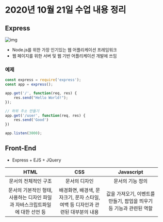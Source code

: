 # 2020년 10월 21일 수업 내용 정리

## Express

![img](https://grm-project-template-bucket.s3.ap-northeast-2.amazonaws.com/lesson/les_lrcKl_1533200827869/786d30e016fad2cb7dc2c76af86d55f6afd277dd5a8a80dd17b13332bfe0131f.png)

* Node.js를 위한 가장 인기있는 웹 어플리케이션 프레임워크
* 웹 페이지를 위한 서버 및 웹 기반 어플리케이션 개발에 쓰임

### 예제

``` javascript
const express = require('express');
const app = express();

app.get('/', function(req, res) {
    res.send("Hello World!");
});

// 하위 주소 만들기
app.get('/user', function(req, res) {
    res.send('Good')
})

app.listen(3000);
```

## Front-End

* Express + EJS + JQuery

|HTML|CSS|Javascript|
|:------:|:------:|:--------:|
|문서의 전체적인 구조|문서의 디자인|문서의 기능 정의|
|문서의 기본적인 형태, 사용하는 디자인 파일과 자바스크립트파일에 대한 선언 등|배경화면, 배경색, 문자크기, 문자 스타일, 여백 등 디자인과 관련된 대부분의 내용|값을 가져오기, 이벤트를 만들기, 팝업을 띄우기 등 기능과 관련된 역할|
